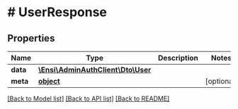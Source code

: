 # # UserResponse

## Properties

Name | Type | Description | Notes
------------ | ------------- | ------------- | -------------
**data** | [**\Ensi\AdminAuthClient\Dto\User**](User.md) |  | 
**meta** | [**object**](.md) |  | [optional] 

[[Back to Model list]](../../README.md#documentation-for-models) [[Back to API list]](../../README.md#documentation-for-api-endpoints) [[Back to README]](../../README.md)


